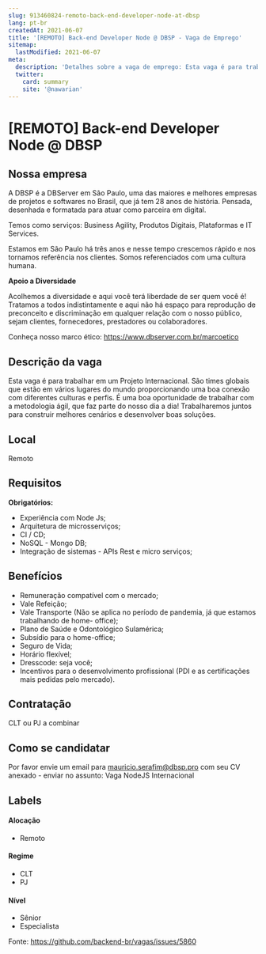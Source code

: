 ```yaml
---
slug: 913460824-remoto-back-end-developer-node-at-dbsp
lang: pt-br
createdAt: 2021-06-07
title: '[REMOTO] Back-end Developer Node @ DBSP - Vaga de Emprego'
sitemap:
  lastModified: 2021-06-07
meta:
  description: 'Detalhes sobre a vaga de emprego: Esta vaga é para trabalhar em um Projeto Internacional. São times globais que estão em vários lugares do mundo proporcionando uma boa conexão com diferentes culturas e perfis. É uma boa oportunidade de trabalhar com a metodologia ágil, que faz parte do nosso dia a dia! Trabalharemos juntos para construir melhores cenários e desenvolver boas soluções.'
  twitter:
    card: summary
    site: '@nawarian'
---
```


# [REMOTO] Back-end Developer Node @ DBSP

## Nossa empresa

A DBSP é a DBServer em São Paulo, uma das maiores e melhores empresas de projetos e softwares no Brasil, que já tem 28 anos de história. Pensada, desenhada e formatada para atuar como parceira em digital.

Temos como serviços: Business Agility, Produtos Digitais, Plataformas e IT Services.

Estamos em São Paulo há três anos e nesse tempo crescemos rápido e nos tornamos referência nos clientes.
Somos referenciados com uma cultura humana.


**Apoio a Diversidade**

Acolhemos a diversidade e aqui você terá liberdade de ser quem você é! Tratamos a todos indistintamente e aqui não há espaço para reprodução de preconceito e discriminação em qualquer relação com o nosso público, sejam clientes, fornecedores, prestadores ou colaboradores.

Conheça nosso marco ético: https://www.dbserver.com.br/marcoetico

## Descrição da vaga

Esta vaga é para trabalhar em um Projeto Internacional. São times globais que estão em vários lugares do mundo proporcionando uma boa conexão com diferentes culturas e perfis. É uma boa oportunidade de trabalhar com a metodologia ágil, que faz parte do nosso dia a dia! Trabalharemos juntos para construir melhores cenários e desenvolver boas soluções.

## Local

Remoto

## Requisitos

**Obrigatórios:**

- Experiência com Node Js;
- Arquitetura de microsserviços;
- CI / CD;
- NoSQL - Mongo DB;
- Integração de sistemas - APIs Rest e micro serviços;


## Benefícios

- Remuneração compatível com o mercado;
- Vale Refeição;
- Vale Transporte (Não se aplica no período de pandemia, já que estamos trabalhando de home- office);
- Plano de Saúde e Odontológico Sulamérica;
- Subsídio para o home-office;
- Seguro de Vida;
- Horário flexível;
- Dresscode: seja você;
- Incentivos para o desenvolvimento profissional (PDI e as certificações mais pedidas pelo mercado).

## Contratação

CLT ou PJ a combinar

## Como se candidatar

Por favor envie um email para mauricio.serafim@dbsp.pro com seu CV anexado - enviar no assunto: Vaga NodeJS Internacional

## Labels
<!-- retire os labels que não fazem sentido à vaga -->

#### Alocação
- Remoto

#### Regime
- CLT
- PJ

#### Nível
- Sênior
- Especialista




Fonte: https://github.com/backend-br/vagas/issues/5860